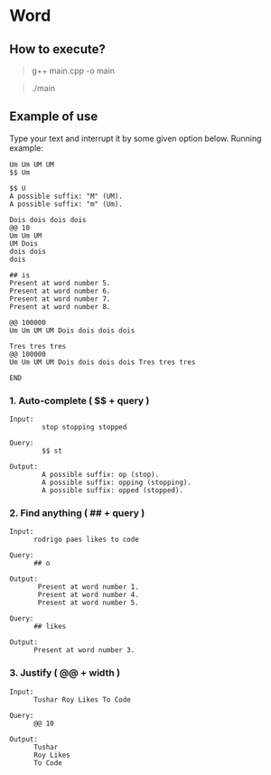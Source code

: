 # Word

## How to execute?
> g++ main.cpp -o main

> ./main

## Example of use

Type your text and interrupt it by some given option below.
Running example:

    Um Um UM UM     
    $$ Um

    $$ U
    A possible suffix: "M" (UM).
    A possible suffix: "m" (Um).

    Dois dois dois dois
    @@ 10
    Um Um UM
    UM Dois
    dois dois
    dois

    ## is
    Present at word number 5.
    Present at word number 6.
    Present at word number 7.
    Present at word number 8.
    
    @@ 100000
    Um Um UM UM Dois dois dois dois
   
    Tres tres tres
    @@ 100000
    Um Um UM UM Dois dois dois dois Tres tres tres
    
    END  

### 1. Auto-complete ( $$ + query )
    Input: 
            stop stopping stopped
  
    Query:             
            $$ st
  
    Output: 
            A possible suffix: op (stop).
            A possible suffix: opping (stopping).
            A possible suffix: opped (stopped).
 
### 2. Find anything ( ## + query )
  
    Input:       
          rodrigo paes likes to code
  
    Query:         
          ## o
  
    Output:   
           Present at word number 1.         
           Present at word number 4.      
           Present at word number 5.
           
    Query: 
          ## likes
  
    Output: 
          Present at word number 3.
  
  
### 3. Justify ( @@ + width )
    Input: 
          Tushar Roy Likes To Code
    
    Query:
          @@ 10
    
    Output: 
          Tushar
          Roy Likes
          To Code
 
  
